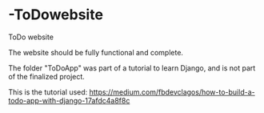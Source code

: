 # -ToDowebsite
 ToDo website
 
The website should be fully functional and complete.

The folder "ToDoApp" was part of a tutorial to learn Django, and is not part of the finalized project.


This is the tutorial used:
https://medium.com/fbdevclagos/how-to-build-a-todo-app-with-django-17afdc4a8f8c
